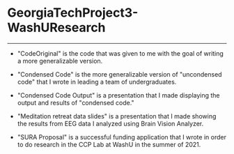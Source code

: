 # GeorgiaTechProject3-WashUResearch
---------------------------------------------------------------------------------------------------------------------------------------
- "CodeOriginal" is the code that was given to me with the goal of writing a more generalizable version.

- "Condensed Code" is the more generalizable version of "uncondensed code" that I wrote in leading a team of undergraduates.

- "Condensed Code Output" is a presentation that I made displaying the output and results of "condensed code."

- "Meditation retreat data slides" is a presentation that I made showing the results from EEG data I analyzed using Brain Vision Analyzer.

- "SURA Proposal" is a successful funding application that I wrote in order to do research in the CCP Lab at WashU in the summer of 2021.